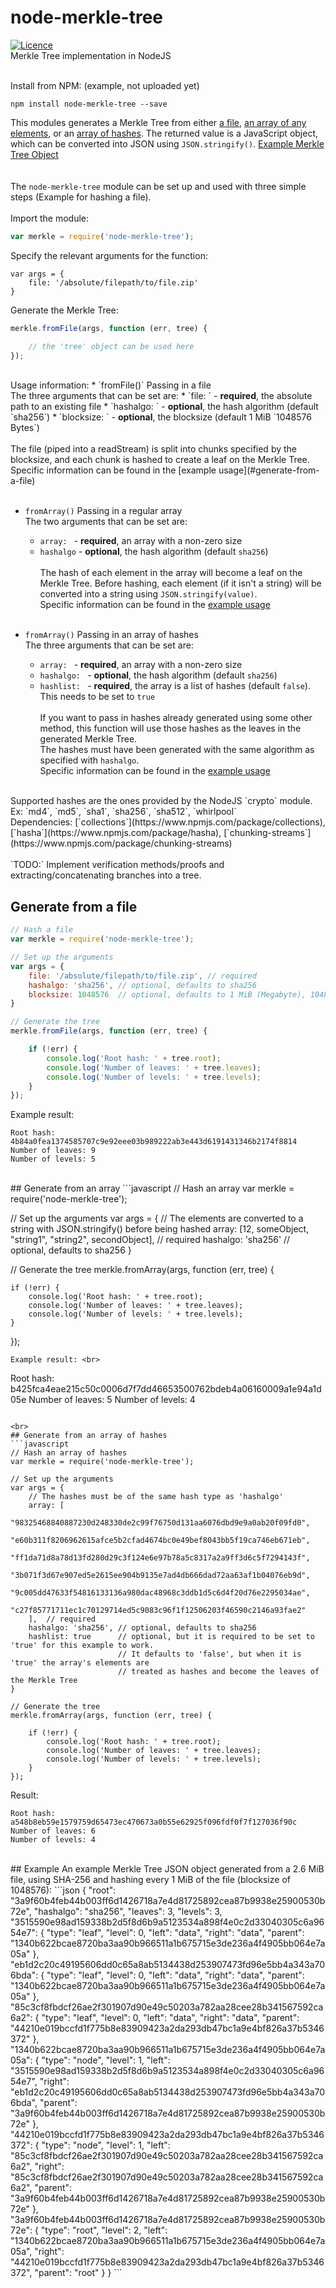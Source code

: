 # node-merkle-tree
[![Licence](https://img.shields.io/github/license/mashape/apistatus.svg?style=flat-square)](https://github.com/devedge/node-merkle-tree/blob/master/LICENSE) <br>
Merkle Tree implementation in NodeJS
<br><br>

Install from NPM:  (example, not uploaded yet) <br>
```
npm install node-merkle-tree --save
```

This modules generates a Merkle Tree from either [a file](#generate-from-a-file), [an array of any elements](#generate-from-an-array), or an [array of hashes](#generate-from-an-array-of-hashes). The returned value is a JavaScript object, which can be converted into JSON using `JSON.stringify()`. [Example Merkle Tree Object](#example)
<br><br><br>
The `node-merkle-tree` module can be set up and used with three simple steps (Example for hashing a file). <br><br>
Import the module: <br>
```javascript
var merkle = require('node-merkle-tree');
```

Specify the relevant arguments for the function: <br>
```
var args = {
    file: '/absolute/filepath/to/file.zip'
}
```

Generate the Merkle Tree: <br>
```javascript
merkle.fromFile(args, function (err, tree) {

    // the 'tree' object can be used here
});
```

<br>
Usage information:
* `fromFile()`  Passing in a file <br>
    The three arguments that can be set are: 
    * `file: `      - <b>required</b>, the absolute path to an existing file
    * `hashalgo: `  - <b>optional</b>, the hash algorithm (default `sha256`)
    * `blocksize: ` - <b>optional</b>, the blocksize (default 1 MiB `1048576 Bytes`)
    <br><br>
    The file (piped into a readStream) is split into chunks specified by the blocksize, and each chunk is hashed to create a leaf on the Merkle Tree. <br>
    Specific information can be found in the [example usage](#generate-from-a-file) <br><br>

* `fromArray()`  Passing in a regular array <br>
    The two arguments that can be set are: 
    * `array: `     - <b>required</b>, an array with a non-zero size
    * `hashalgo`    - <b>optional</b>, the hash algorithm (default `sha256`)
    <br><br>
    The hash of each element in the array will become a leaf on the Merkle Tree. Before hashing, each element (if it isn't a string) will be converted into a string using `JSON.stringify(value)`. <br>
    Specific information can be found in the [example usage](#generate-from-an-array) <br><br>

* `fromArray()`  Passing in an array of hashes <br>
    The three arguments that can be set are: 
    * `array: `     - <b>required</b>, an array with a non-zero size
    * `hashalgo: `  - <b>optional</b>, the hash algorithm (default `sha256`)
    * `hashlist: `  - <b>required</b>, the array is a list of hashes (default `false`). This needs to be set to `true`
    <br><br>
    If you want to pass in hashes already generated using some other method, this function will use those hashes as the leaves in the generated Merkle Tree. <br>
    The hashes must have been generated with the same algorithm as specified with `hashalgo`. <br>
    Specific information can be found in the [example usage](#generate-from-an-array-of-hashes) 



<br>
Supported hashes are the ones provided by the NodeJS `crypto` module. Ex: `md4`, `md5`, `sha1`, `sha256`, `sha512`, `whirlpool` 
<br>
Dependencies: [`collections`](https://www.npmjs.com/package/collections), [`hasha`](https://www.npmjs.com/package/hasha), [`chunking-streams`](https://www.npmjs.com/package/chunking-streams)
<br><br>
`TODO:` Implement verification methods/proofs and extracting/concatenating branches into a tree. 

## Generate from a file
```javascript
// Hash a file
var merkle = require('node-merkle-tree');

// Set up the arguments
var args = {
    file: '/absolute/filepath/to/file.zip', // required
    hashalgo: 'sha256', // optional, defaults to sha256
    blocksize: 1048576  // optional, defaults to 1 MiB (Megabyte), 1048576 Bytes
}

// Generate the tree
merkle.fromFile(args, function (err, tree) {

    if (!err) {
        console.log('Root hash: ' + tree.root);
        console.log('Number of leaves: ' + tree.leaves);
        console.log('Number of levels: ' + tree.levels);
    }
});
```
Example result: <br>

```
Root hash: 4b84a0fea1374585707c9e92eee03b989222ab3e443d6191431346b2174f8814
Number of leaves: 9
Number of levels: 5
```

<br>
## Generate from an array
```javascript
// Hash an array
var merkle = require('node-merkle-tree');

// Set up the arguments
var args = {
    // The elements are converted to a string with JSON.stringify() before being hashed
    array: [12, someObject, "string1", "string2", secondObject],    // required
    hashalgo: 'sha256'  // optional, defaults to sha256
}

// Generate the tree
merkle.fromArray(args, function (err, tree) {

    if (!err) {
        console.log('Root hash: ' + tree.root);
        console.log('Number of leaves: ' + tree.leaves);
        console.log('Number of levels: ' + tree.levels);
    }
});
```
Example result: <br>
```
Root hash: b425fca4eae215c50c0006d7f7dd46653500762bdeb4a06160009a1e94a1d05e
Number of leaves: 5
Number of levels: 4
```

<br>
## Generate from an array of hashes
```javascript
// Hash an array of hashes
var merkle = require('node-merkle-tree');

// Set up the arguments
var args = {
    // The hashes must be of the same hash type as 'hashalgo'
    array: [
        "98325468840887230d248330de2c99f76750d131aa6076dbd9e9a0ab20f09fd0",
        "e60b311f8206962615afce5b2cfad4674bc0e49bef8043bb5f19ca746eb671eb",
        "ff1da71d8a78d13fd280d29c3f124e6e97b78a5c8317a2a9ff3d6c5f7294143f",
        "3b071f3d67e907ed5e2615ee904b9135e7ad4db666dad72aa63af1b04076eb9d",
        "9c005dd47633f54816133136a980dac48968c3ddb1d5c6d4f20d76e2295034ae",
        "c27f85771711ec1c70129714ed5c9083c96f1f12506203f46590c2146a93fae2"
    ],  // required
    hashalgo: 'sha256', // optional, defaults to sha256
    hashlist: true      // optional, but it is required to be set to 'true' for this example to work. 
                        // It defaults to 'false', but when it is 'true' the array's elements are 
                        // treated as hashes and become the leaves of the Merkle Tree
}

// Generate the tree
merkle.fromArray(args, function (err, tree) {

    if (!err) {
        console.log('Root hash: ' + tree.root);
        console.log('Number of leaves: ' + tree.leaves);
        console.log('Number of levels: ' + tree.levels);
    }
});
```
Result: <br>

```
Root hash: a548b8eb59e1579759d65473ec470673a0b55e62925f096fdf0f7f127036f90c
Number of leaves: 6
Number of levels: 4
```

<br>
## Example
An example Merkle Tree JSON object generated from a 2.6 MiB file, using SHA-256 and hashing every 1 MiB of the file (blocksize of 1048576):
```json
{
    "root": "3a9f60b4feb44b003ff6d1426718a7e4d81725892cea87b9938e25900530b72e",
    "hashalgo": "sha256",
    "leaves": 3,
    "levels": 3,
    "3515590e98ad159338b2d5f8d6b9a5123534a898f4e0c2d33040305c6a9654e7": {
        "type": "leaf",
        "level": 0,
        "left": "data",
        "right": "data",
        "parent": "1340b622bcae8720ba3aa90b966511a1b675715e3de236a4f4905bb064e7a05a"
    },
    "eb1d2c20c49195606dd0c65a8ab5134438d253907473fd96e5bb4a343a706bda": {
        "type": "leaf",
        "level": 0,
        "left": "data",
        "right": "data",
        "parent": "1340b622bcae8720ba3aa90b966511a1b675715e3de236a4f4905bb064e7a05a"
    },
    "85c3cf8fbdcf26ae2f301907d90e49c50203a782aa28cee28b341567592ca6a2": {
        "type": "leaf",
        "level": 0,
        "left": "data",
        "right": "data",
        "parent": "44210e019bccfd1f775b8e83909423a2da293db47bc1a9e4bf826a37b5346372"
    },
    "1340b622bcae8720ba3aa90b966511a1b675715e3de236a4f4905bb064e7a05a": {
        "type": "node",
        "level": 1,
        "left": "3515590e98ad159338b2d5f8d6b9a5123534a898f4e0c2d33040305c6a9654e7",
        "right": "eb1d2c20c49195606dd0c65a8ab5134438d253907473fd96e5bb4a343a706bda",
        "parent": "3a9f60b4feb44b003ff6d1426718a7e4d81725892cea87b9938e25900530b72e"
    },
    "44210e019bccfd1f775b8e83909423a2da293db47bc1a9e4bf826a37b5346372": {
        "type": "node",
        "level": 1,
        "left": "85c3cf8fbdcf26ae2f301907d90e49c50203a782aa28cee28b341567592ca6a2",
        "right": "85c3cf8fbdcf26ae2f301907d90e49c50203a782aa28cee28b341567592ca6a2",
        "parent": "3a9f60b4feb44b003ff6d1426718a7e4d81725892cea87b9938e25900530b72e"
    },
    "3a9f60b4feb44b003ff6d1426718a7e4d81725892cea87b9938e25900530b72e": {
        "type": "root",
        "level": 2,
        "left": "1340b622bcae8720ba3aa90b966511a1b675715e3de236a4f4905bb064e7a05a",
        "right": "44210e019bccfd1f775b8e83909423a2da293db47bc1a9e4bf826a37b5346372",
        "parent": "root"
    }
}
```
